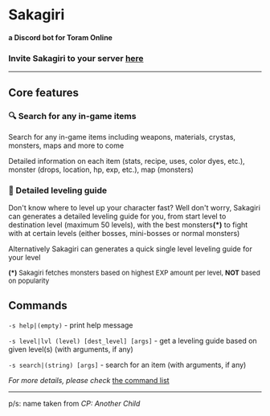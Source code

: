 # Sakagiri
#### a Discord bot for Toram Online
### Invite Sakagiri to your server [here](https://discord.com/oauth2/authorize?client_id=828605986511388733&permissions=537168896&scope=bot)

<hr>

## Core features

### 🔍 Search for any in-game items

Search for any in-game items including weapons, materials, crystas, monsters, maps and more to come

Detailed information on each item (stats, recipe, uses, color dyes, etc.), monster (drops, location, hp, exp, etc.), map (monsters)

### 📓 Detailed leveling guide

Don't know where to level up your character fast? Well don't worry, Sakagiri can generates a detailed leveling guide for you, from start level to destination level (maximum 50 levels), with the best monsters<b>(*)</b> to fight with at certain levels (either bosses, mini-bosses or normal monsters)

Alternatively Sakagiri can generates a quick single level leveling guide for your level

<span style="font-size: 13px">
  <b>(*)</b> Sakagiri fetches monsters based on highest EXP amount per level, <b>NOT</b> based on popularity
</span>

## Commands

`` -s help|(empty) `` - print help message

`` -s level|lvl (level) [dest_level] [args] `` - get a leveling guide based on given level(s) (with arguments, if any)

`` -s search|(string) [args] `` - search for an item (with arguments, if any)

*For more details, please check* [the command list](Commands.md)

<hr>

p/s: name taken from *CP: Another Child*
